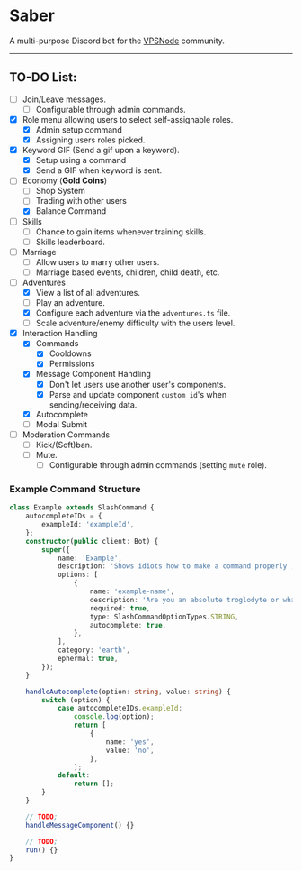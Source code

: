 # Saber

A multi-purpose Discord bot for the [VPSNode](http://vpsnode.org/) community.

---

## TO-DO List:

-   [ ] Join/Leave messages.
    -   [ ] Configurable through admin commands.
-   [x] Role menu allowing users to select self-assignable roles.
    -   [x] Admin setup command
    -   [x] Assigning users roles picked.
-   [x] Keyword GIF (Send a gif upon a keyword).
    -   [x] Setup using a command
    -   [x] Send a GIF when keyword is sent.
-   [ ] Economy (**Gold Coins**)
    -   [ ] Shop System
    -   [ ] Trading with other users
    -   [x] Balance Command
-   [ ] Skills
    -   [ ] Chance to gain items whenever training skills.
    -   [ ] Skills leaderboard.
-   [ ] Marriage
    -   [ ] Allow users to marry other users.
    -   [ ] Marriage based events, children, child death, etc.
-   [ ] Adventures
    -   [x] View a list of all adventures.
    -   [ ] Play an adventure.
    -   [x] Configure each adventure via the `adventures.ts` file.
    -   [ ] Scale adventure/enemy difficulty with the users level.
-   [x] Interaction Handling
    -   [x] Commands
        -   [x] Cooldowns
        -   [x] Permissions
    -   [x] Message Component Handling
        -   [x] Don't let users use another user's components.
        -   [x] Parse and update component `custom_id`'s when sending/receiving data.
    -   [x] Autocomplete
    -   [ ] Modal Submit
-   [ ] Moderation Commands
    -   [ ] Kick/(Soft)ban.
    -   [ ] Mute.
        -   [ ] Configurable through admin commands (setting `mute` role).

### Example Command Structure

```ts
class Example extends SlashCommand {
    autocompleteIDs = {
        exampleId: 'exampleId',
    };
    constructor(public client: Bot) {
        super({
            name: 'Example',
            description: 'Shows idiots how to make a command properly',
            options: [
                {
                    name: 'example-name',
                    description: 'Are you an absolute troglodyte or what.',
                    required: true,
                    type: SlashCommandOptionTypes.STRING,
                    autocomplete: true,
                },
            ],
            category: 'earth',
            ephermal: true,
        });
    }

    handleAutocomplete(option: string, value: string) {
        switch (option) {
            case autocompleteIDs.exampleId:
                console.log(option);
                return [
                    {
                        name: 'yes',
                        value: 'no',
                    },
                ];
            default:
                return [];
        }
    }

    // TODO;
    handleMessageComponent() {}

    // TODO;
    run() {}
}
```

